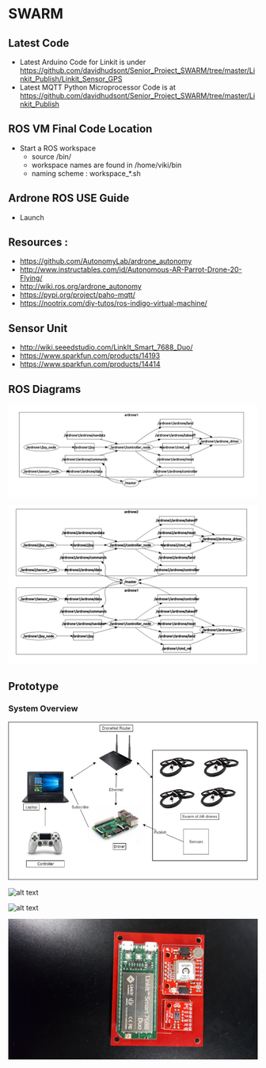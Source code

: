 # SWARM

## Latest Code
* Latest Arduino Code for Linkit is under https://github.com/davidhudsont/Senior_Project_SWARM/tree/master/Linkit_Publish/Linkit_Sensor_GPS
* Latest MQTT Python Microprocessor Code is at
https://github.com/davidhudsont/Senior_Project_SWARM/tree/master/Linkit_Publish


## ROS VM Final Code Location
* Start a ROS workspace
  * source /bin/<name of workspace>
  * workspace names are found in /home/viki/bin
  * naming scheme : workspace_*.sh

## Ardrone ROS USE Guide
* Launch


## Resources :
* https://github.com/AutonomyLab/ardrone_autonomy
* http://www.instructables.com/id/Autonomous-AR-Parrot-Drone-20-Flying/
* http://wiki.ros.org/ardrone_autonomy
* https://pypi.org/project/paho-mqtt/
* https://nootrix.com/diy-tutos/ros-indigo-virtual-machine/

## Sensor Unit
* http://wiki.seeedstudio.com/LinkIt_Smart_7688_Duo/
* https://www.sparkfun.com/products/14193
* https://www.sparkfun.com/products/14414



## ROS Diagrams

![alt text][logo]

[logo]: https://github.com/davidhudsont/SWARM/blob/master/Images/Master_1_Ardrone.PNG "1 Ardrone"

![alt text][logo2]

[logo2]: https://github.com/davidhudsont/SWARM/blob/master/Images/Master_2_Ardrone.PNG "2 Ardrones"

## Prototype

### System Overview
![alt text][logo3]

[logo3]: https://github.com/davidhudsont/SWARM/blob/master/Images/Pictograph_System.jpg "System Overview"


![alt text][logo4]

[logo4]: https://github.com/davidhudsont/SWARM/blob/master/Images/030.jpg "4 Drone Swarm Prototypes"

![alt text][logo5]

[logo5]: https://github.com/davidhudsont/SWARM/blob/master/Images/032.jpg "Drone Prototype Closeup"

![alt text][logo6]

[logo6]: https://github.com/davidhudsont/SWARM/blob/master/Images/024.jpg "Sensor Unit Prototype Closeup"

